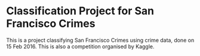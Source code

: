 # Classification Project for San Francisco Crimes

This is a project classifying San Francisco Crimes using crime data, done on 15 Feb 2016.
This is also a competition organised by Kaggle.
